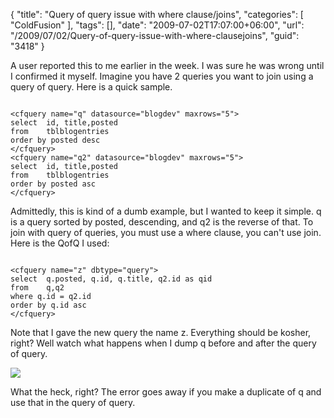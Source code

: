 {
	"title": "Query of query issue with where clause/joins",
	"categories": [
		"ColdFusion"
	],
	"tags": [],
	"date": "2009-07-02T17:07:00+06:00",
	"url": "/2009/07/02/Query-of-query-issue-with-where-clausejoins",
	"guid": "3418"
}

A user reported this to me earlier in the week. I was sure he was wrong until I confirmed it myself. Imagine you have 2 queries you want to join using a query of query. Here is a quick sample.
<!--more-->
<p>
<code>
&lt;cfquery name="q" datasource="blogdev" maxrows="5"&gt;
select	id, title,posted
from	tblblogentries
order by posted desc
&lt;/cfquery&gt;
&lt;cfquery name="q2" datasource="blogdev" maxrows="5"&gt;
select	id, title,posted
from	tblblogentries
order by posted asc
&lt;/cfquery&gt;
</code>
<p>
Admittedly, this is kind of a dumb example, but I wanted to keep it simple. q is a query sorted by posted, descending, and q2 is the reverse of that. To join with query of queries, you must use a where clause, you can't use join. Here is the QofQ I used:
<p>
<code>
&lt;cfquery name="z" dbtype="query"&gt;
select	q.posted, q.id, q.title, q2.id as qid
from	q,q2
where q.id = q2.id
order by q.id asc
&lt;/cfquery&gt;
</code>
<p>
Note that I gave the new query the name z. Everything should be kosher, right? Well watch what happens when I dump q before and after the query of query.
<p>
<img src="http://www.raymondcamden.com/images//Picture 169.png">
<p>
What the heck, right? The error goes away if you make a duplicate of q and use that in the query of query.